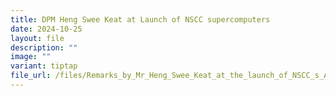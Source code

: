 ```yaml
---
title: DPM Heng Swee Keat at Launch of NSCC supercomputers
date: 2024-10-25
layout: file
description: ""
image: ""
variant: tiptap
file_url: /files/Remarks_by_Mr_Heng_Swee_Keat_at_the_launch_of_NSCC_s_ASPIRE_2A_and_2A__25_October_2024.pdf
---
```

